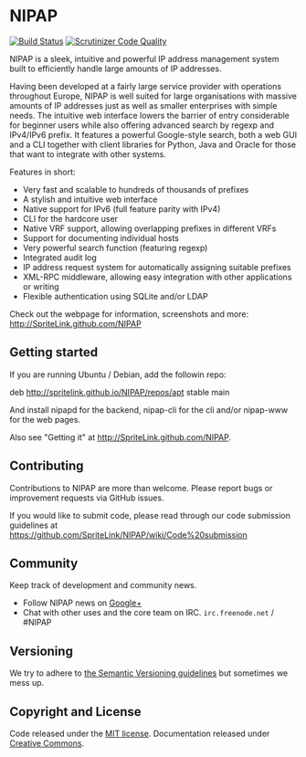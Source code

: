 NIPAP
=====

[![Build Status](https://travis-ci.org/SpriteLink/NIPAP.svg?branch=master)](https://travis-ci.org/SpriteLink/NIPAP)
[![Scrutinizer Code Quality](https://scrutinizer-ci.com/g/SpriteLink/NIPAP/badges/quality-score.png?b=master)](https://scrutinizer-ci.com/g/SpriteLink/NIPAP/?branch=master)

NIPAP is a sleek, intuitive and powerful IP address management system built to
efficiently handle large amounts of IP addresses.

Having been developed at a fairly large service provider with operations
throughout Europe, NIPAP is well suited for large organisations with massive
amounts of IP addresses just as well as smaller enterprises with simple needs.
The intuitive web interface lowers the barrier of entry considerable for
beginner users while also offering advanced search by regexp and IPv4/IPv6
prefix. It features a powerful Google-style search, both a web GUI and a CLI
together with client libraries for Python, Java and Oracle for those that want
to integrate with other systems.

Features in short:
 * Very fast and scalable to hundreds of thousands of prefixes
 * A stylish and intuitive web interface
 * Native support for IPv6 (full feature parity with IPv4)
 * CLI for the hardcore user
 * Native VRF support, allowing overlapping prefixes in different VRFs
 * Support for documenting individual hosts
 * Very powerful search function (featuring regexp)
 * Integrated audit log
 * IP address request system for automatically assigning suitable prefixes
 * XML-RPC middleware, allowing easy integration with other applications or writing
 * Flexible authentication using SQLite and/or LDAP

Check out the webpage for information, screenshots and more:
http://SpriteLink.github.com/NIPAP

Getting started
---------------
If you are running Ubuntu / Debian, add the followin repo:

   deb http://spritelink.github.io/NIPAP/repos/apt stable main

And install nipapd for the backend, nipap-cli for the cli and/or nipap-www for
the web pages.

Also see "Getting it" at http://SpriteLink.github.com/NIPAP.

Contributing
------------
Contributions to NIPAP are more than welcome. Please report bugs or improvement
requests via GitHub issues.

If you would like to submit code, please read through our code submission
guidelines at https://github.com/SpriteLink/NIPAP/wiki/Code%20submission

Community
---------
Keep track of development and community news.
 - Follow NIPAP news on [Google+](https://plus.google.com/100520153767587090955)
 - Chat with other uses and the core team on IRC. `irc.freenode.net` / #NIPAP

Versioning
----------
We try to adhere to [the Semantic Versioning guidelines](http://semver.org/)
but sometimes we mess up.


Copyright and License
---------------------
Code released under the [MIT license](LICENSE). Documentation released under
[Creative Commons](docs/LICENSE).
